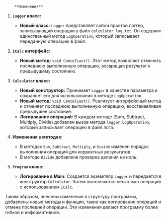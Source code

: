         **Изменения**

1. **`Logger` класс:**
   - **Новый класс:** `Logger` представляет собой простой логгер, записывающий операции в файл `calculator_log.txt`. Он содержит единственный метод `LogOperation`, который записывает переданную операцию в файл.

2. **`ICalc` интерфейс:**
   - **Новый метод:** `void CancelLast()`. Этот метод позволяет отменить последнюю выполненную операцию, возвращая результат к предыдущему состоянию.

3. **`Calculator` класс:**
   - **Новый конструктор:** Принимает `Logger` в качестве параметра и сохраняет его для использования в методе `LogOperation`.
   - **Новый метод:** `void CancelLast()`. Реализует интерфейсный метод и отменяет последнюю выполненную операцию, восстанавливая предыдущее состояние.
   - **Логирование операций:** В каждом методе (Sum, Subtract, Multiply, Divide) добавлен вызов метода `logger.LogOperation`, который записывает операцию в файл лога.

4. **Изменения в методах:**
   - В методах `Sum`, `Subtract`, `Multiply`, и `Divide` изменен порядок выполнения операций для корректных результатов.
   - В методе `Divide` добавлена проверка деления на ноль.

5. **`Program` класс:**
   - **Логирование в Main:** Создается экземпляр `Logger` и передается в конструктор `Calculator`. Затем выполняются несколько операций с использованием `ICalc`.

Таким образом, внесены изменения в структуру программы, добавлены новые методы и функции, такие как логирование операций и отмена последней операции. Эти изменения делают программу более гибкой и информативной.
